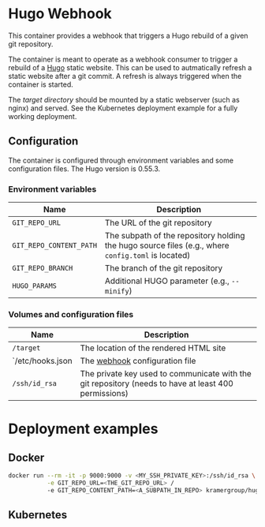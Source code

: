 # Hugo Webhook

This container provides a webhook that triggers a Hugo rebuild of a given git repository.

The container is meant to operate as a webhook consumer to trigger a rebuild of a [Hugo](https://http://gohugo.io) static website.
This can be used to autmatically refresh a static website after a git commit. A refresh is always triggered when the container is
started.

The *target directory* should be mounted by a static
webserver (such as nginx) and served. See the Kubernetes deployment example for a fully working deployment.

## Configuration

The container is configured through environment variables and some configuration files. The Hugo version is 0.55.3.

### Environment variables

| Name                    | Description                                                                                        |
| ----------------------- | -------------------------------------------------------------------------------------------------- |
| `GIT_REPO_URL`          | The URL of the git repository                                                                      |
| `GIT_REPO_CONTENT_PATH` | The subpath of the repository holding the hugo source files (e.g., where `config.toml` is located) |
| `GIT_REPO_BRANCH`       | The branch of the git repository                                                                   |
| `HUGO_PARAMS`           | Additional HUGO parameter (e.g., `--minify`)                                                       |

### Volumes and configuration files

| Name             | Description                                                                                          |
| ---------------- | ---------------------------------------------------------------------------------------------------- |
| `/target`        | The location of the rendered HTML site                                                               |
| `/etc/hooks.json | The [webhook](https://github.com/adnanh/webhook) configuration file                                  |
| `/ssh/id_rsa`    | The private key used to communicate with the git repository (needs to have at least 400 permissions) |

# Deployment examples

## Docker

```bash
docker run --rm -it -p 9000:9000 -v <MY_SSH_PRIVATE_KEY>:/ssh/id_rsa \
           -e GIT_REPO_URL=<THE_GIT_REPO_URL> /
           -e GIT_REPO_CONTENT_PATH=<A_SUBPATH_IN_REPO> kramergroup/hugo
```

## Kubernetes

